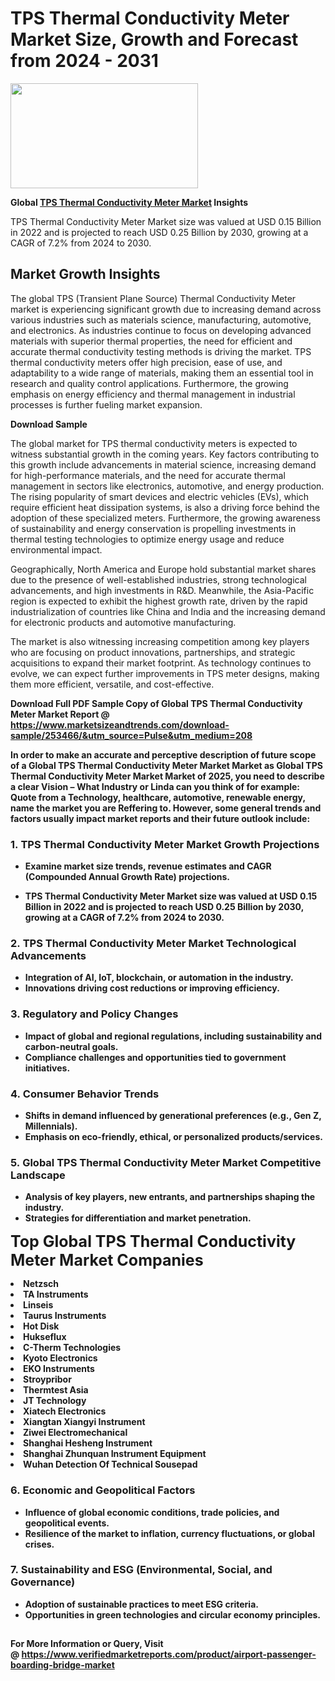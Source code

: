 <H1>TPS Thermal Conductivity Meter Market Size, Growth and Forecast from 2024 - 2031</H1><img class="aligncenter size-medium wp-image-584254" src="https://thirdeyenews.in/wp-content/uploads/2024/09/Global-Market-Research-300x168.jpeg" alt="" width="300" height="168" /><p><strong>Global&nbsp;<a href="https://www.marketsizeandtrends.com/download-sample/253466/&amp;utm_source=Pulse&amp;utm_medium=208">TPS Thermal Conductivity Meter Market</a> Insights</strong></p><p>TPS Thermal Conductivity Meter Market size was valued at USD 0.15 Billion in 2022 and is projected to reach USD 0.25 Billion by 2030, growing at a CAGR of 7.2% from 2024 to 2030.</p><p><h2>Market Growth Insights</h2> <p>The global TPS (Transient Plane Source) Thermal Conductivity Meter market is experiencing significant growth due to increasing demand across various industries such as materials science, manufacturing, automotive, and electronics. As industries continue to focus on developing advanced materials with superior thermal properties, the need for efficient and accurate thermal conductivity testing methods is driving the market. TPS thermal conductivity meters offer high precision, ease of use, and adaptability to a wide range of materials, making them an essential tool in research and quality control applications. Furthermore, the growing emphasis on energy efficiency and thermal management in industrial processes is further fueling market expansion.</p> <p><strong>Download Sample</strong></p> <p>The global market for TPS thermal conductivity meters is expected to witness substantial growth in the coming years. Key factors contributing to this growth include advancements in material science, increasing demand for high-performance materials, and the need for accurate thermal management in sectors like electronics, automotive, and energy production. The rising popularity of smart devices and electric vehicles (EVs), which require efficient heat dissipation systems, is also a driving force behind the adoption of these specialized meters. Furthermore, the growing awareness of sustainability and energy conservation is propelling investments in thermal testing technologies to optimize energy usage and reduce environmental impact.</p> <p>Geographically, North America and Europe hold substantial market shares due to the presence of well-established industries, strong technological advancements, and high investments in R&D. Meanwhile, the Asia-Pacific region is expected to exhibit the highest growth rate, driven by the rapid industrialization of countries like China and India and the increasing demand for electronic products and automotive manufacturing.</p> <p>The market is also witnessing increasing competition among key players who are focusing on product innovations, partnerships, and strategic acquisitions to expand their market footprint. As technology continues to evolve, we can expect further improvements in TPS meter designs, making them more efficient, versatile, and cost-effective.</p> <p><strong></p><p><span class=""><strong>Download Full PDF Sample Copy of Global TPS Thermal Conductivity Meter Market Report</strong> @ <a href="https://www.marketsizeandtrends.com/download-sample/253466/&amp;utm_source=Pulse&amp;utm_medium=208" target="_blank">https://www.marketsizeandtrends.com/download-sample/253466/&amp;utm_source=Pulse&amp;utm_medium=208</a></span></p><p>In order to make an accurate and perceptive description of future scope of a Global&nbsp;TPS Thermal Conductivity Meter Market Market as Global&nbsp;TPS Thermal Conductivity Meter Market Market of 2025, you need to describe a clear Vision &ndash; What Industry or Linda can you think of for example: Quote from a Technology, healthcare, automotive, renewable energy, name the market you are Reffering to. However, some general trends and factors usually impact market reports and their future outlook include:</p><h3>1.&nbsp;<strong>TPS Thermal Conductivity Meter Market Growth Projections</strong></h3><ul><li>Examine market size trends, revenue estimates and CAGR (Compounded Annual Growth Rate) projections.</li><li><p>TPS Thermal Conductivity Meter Market size was valued at USD 0.15 Billion in 2022 and is projected to reach USD 0.25 Billion by 2030, growing at a CAGR of 7.2% from 2024 to 2030.</p></li></ul><h3>2.&nbsp;<strong>TPS Thermal Conductivity Meter Market Technological Advancements</strong></h3><ul><li>Integration of AI, IoT, blockchain, or automation in the industry.</li><li>Innovations driving cost reductions or improving efficiency.</li></ul><h3>3.&nbsp;<strong>Regulatory and Policy Changes</strong></h3><ul><li>Impact of global and regional regulations, including sustainability and carbon-neutral goals.</li><li>Compliance challenges and opportunities tied to government initiatives.</li></ul><h3>4.&nbsp;<strong>Consumer Behavior Trends</strong></h3><ul><li>Shifts in demand influenced by generational preferences (e.g., Gen Z, Millennials).</li><li>Emphasis on eco-friendly, ethical, or personalized products/services.</li></ul><h3>5.&nbsp;<strong>Global TPS Thermal Conductivity Meter Market Competitive Landscape</strong></h3><ul><li>Analysis of key players, new entrants, and partnerships shaping the industry.</li><li>Strategies for differentiation and market penetration.</li></ul><p data-pm-slice="1 1 []"><span style="color: inherit; font-family: inherit; font-size: 25px;">Top Global TPS Thermal Conductivity Meter Market Companies</span></p><div class="" data-test-id=""><p><li>Netzsch</li><li> TA Instruments</li><li> Linseis</li><li> Taurus Instruments</li><li> Hot Disk</li><li> Hukseflux</li><li> C-Therm Technologies</li><li> Kyoto Electronics</li><li> EKO Instruments</li><li> Stroypribor</li><li> Thermtest Asia</li><li> JT Technology</li><li> Xiatech Electronics</li><li> Xiangtan Xiangyi Instrument</li><li> Ziwei Electromechanical</li><li> Shanghai Hesheng Instrument</li><li> Shanghai Zhunquan Instrument Equipment</li><li> Wuhan Detection Of Technical Sousepad</li></p></div><h3>6.&nbsp;<strong>Economic and Geopolitical Factors</strong></h3><ul><li>Influence of global economic conditions, trade policies, and geopolitical events.</li><li>Resilience of the market to inflation, currency fluctuations, or global crises.</li></ul><h3>7.&nbsp;<strong>Sustainability and ESG (Environmental, Social, and Governance)</strong></h3><ul><li>Adoption of sustainable practices to meet ESG criteria.</li><li>Opportunities in green technologies and circular economy principles.</li></ul><h2><strong style="font-size: 14px;">For More Information or Query, Visit @&nbsp;</strong><a style="background-color: #ffffff; font-size: 14px;" href="https://www.marketsizeandtrends.com/report/tps-thermal-conductivity-meter-market/" target="_blank">https://www.verifiedmarketreports.com/product/airport-passenger-boarding-bridge-market</a></h2>
